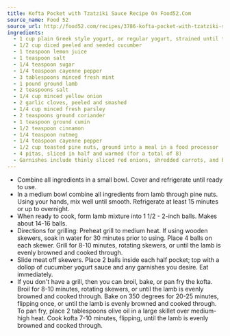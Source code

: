 ```yaml
---
title: Kofta Pocket with Tzatziki Sauce Recipe On Food52.Com
source_name: Food 52
source_url: http://food52.com/recipes/3786-kofta-pocket-with-tzatziki-sauce
ingredients:
  - 1 cup plain Greek style yogurt, or regular yogurt, strained until thick
  - 1/2 cup diced peeled and seeded cucumber
  - 1 teaspoon lemon juice
  - 1 teaspoon salt
  - 1/4 teaspoon sugar
  - 1/4 teaspoon cayenne pepper
  - 3 tablespoons minced fresh mint
  - 1 pound ground lamb
  - 2 teaspoons salt
  - 1/4 cup minced yellow onion
  - 2 garlic cloves, peeled and smashed
  - 1/4 cup minced fresh parsley
  - 2 teaspoons ground coriander
  - 1 teaspoon ground cumin
  - 1/2 teaspoon cinnamon
  - 1/4 teaspoon nutmeg
  - 1/4 teaspoon cayenne pepper
  - 1/2 cup toasted pine nuts, ground into a meal in a food processor
  - 4 pitas, sliced in half and warmed (for a total of 8)
  - Garnishes include thinly sliced red onions, shredded carrots, and baby lettuce leaves
---
```


* Combine all ingredients in a small bowl. Cover and refrigerate until ready to use.
* In a medium bowl combine all ingredients from lamb through pine nuts. Using your hands, mix well until smooth. Refrigerate at least 15 minutes or up to overnight.
* When ready to cook, form lamb mixture into 1 1/2 - 2-inch balls. Makes about 14-16 balls.
* Directions for grilling: Preheat grill to medium heat. If using wooden skewers, soak in water for 30 minutes prior to using. Place 4 balls on each skewer. Grill for 8-10 minutes, rotating skewers, or until the lamb is evenly browned and cooked through.
* Slide meat off skewers. Place 2 balls inside each half pocket; top with a dollop of cucumber yogurt sauce and any garnishes you desire. Eat immediately.
* If you don't have a grill, then you can broil, bake, or pan fry the kofta. Broil for 8-10 minutes, rotating skewers, or until the lamb is evenly browned and cooked through. Bake on 350 degrees for 20-25 minutes, flipping once, or until the lamb is evenly browned and cooked through. To pan fry, place 2 tablespoons olive oil in a large skillet over medium-high heat. Cook kofta 7-10 minutes, flipping, until the lamb is evenly browned and cooked through.
